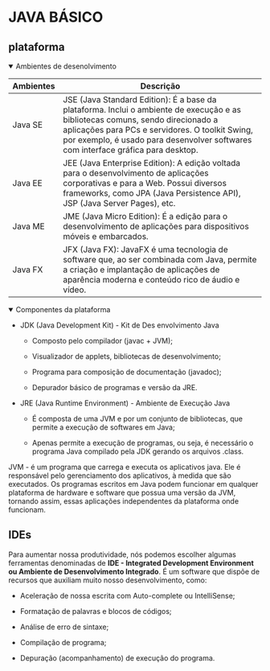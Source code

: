 # JAVA BÁSICO

## plataforma


<details open>
<summary>Ambientes de desenolvimento</summary>
 
| Ambientes  | Descrição |
| -------    | --------- |
| Java SE  | JSE (Java Standard Edition): É a base da plataforma. Inclui o ambiente de execução e as bibliotecas comuns, sendo direcionado a aplicações para PCs e servidores. O toolkit Swing, por exemplo, é usado para desenvolver softwares com interface gráfica para desktop.|
| Java EE  | JEE (Java Enterprise Edition): A edição voltada para o desenvolvimento de aplicações corporativas e para a Web. Possui diversos frameworks, como JPA (Java Persistence API), JSP (Java Server Pages), etc.|
| Java ME  | JME (Java Micro Edition): É a edição para o desenvolvimento de aplicações para dispositivos móveis e embarcados. |
| Java FX  | JFX (Java FX): JavaFX é uma tecnologia de software que, ao ser combinada com Java, permite a criação e implantação de aplicações de aparência moderna e conteúdo rico de áudio e vídeo.|
</details>

<details open>
<summary>Componentes da plataforma</summary>

- JDK (Java Development Kit) - Kit de Des          envolvimento Java 

    - Composto pelo compilador (javac + JVM);

    - Visualizador de applets, bibliotecas de desenvolvimento;

    - Programa para composição de documentação (javadoc);

    - Depurador básico de programas e versão da JRE. 

- JRE (Java Runtime Environment) - Ambiente de Execução Java

    - É composta de uma JVM e por um conjunto de bibliotecas, que permite a execução de softwares em Java;

    - Apenas permite a execução de programas, ou seja, é necessário o programa Java compilado pela JDK gerando os arquivos .class.
    </details>

JVM - é um programa que carrega e executa os aplicativos java. Ele é responsável pelo gerenciamento dos aplicativos, à medida que são executados. Os programas escritos em Java podem funcionar em qualquer plataforma de hardware e software que possua uma versão da JVM, tornando assim, essas aplicações independentes da plataforma onde funcionam.

## IDEs

Para aumentar nossa produtividade, nós podemos escolher algumas ferramentas denominadas de **IDE - Integrated Development Environment ou Ambiente de Desenvolvimento Integrado**. É um software que dispõe de recursos que auxiliam muito nosso desenvolvimento, como:


- Aceleração de nossa escrita com Auto-complete ou IntelliSense;

- Formatação de palavras e blocos de códigos;

- Análise de erro de sintaxe;

- Compilação de programa;

- Depuração (acompanhamento) de execução do programa.

